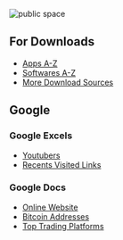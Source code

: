 ![public space](https://github.com/SanjeevStephan/Kali-Linux/blob/master/102-Kali-Linux-on-Window/figlet-images/figlet-public-space-02.jpg)

## For Downloads
* <a href="https://github.com/SanjeevStephan/MySpace-Public/blob/master/Apps-A-Z.md">Apps A-Z</a>
* <a href="https://github.com/SanjeevStephan/MySpace-Public/blob/master/Softwares-A-Z.md">Softwares A-Z</a>
* <a href="https://github.com/SanjeevStephan/MySpace-Public/blob/master/Website-for-Downloads.md">More Download Sources</a>
## Google
### Google Excels
* <a href="https://docs.google.com/spreadsheets/d/1WNPB7SAbdlT-_fgW4uHkpycWEvDjDZTESRWKDZAr0W4/edit?usp=sharing">Youtubers</a>
* <a href="https://github.com/SanjeevStephan/MySpace-Public/blob/master/MyBitcoin-Address.md">Recents Visited Links</a>
### Google Docs
* <a href="https://github.com/SanjeevStephan/MySpace-Public/blob/master/Online-Websites.md">Online Website</a>
* <a href="https://github.com/SanjeevStephan/MySpace-Public/blob/master/MyBitcoin-Address.md">Bitcoin Addresses</a>
* <a href="https://github.com/SanjeevStephan/MySpace-Public/blob/master/Trading-Platforms.md">Top Trading Platforms</a>

